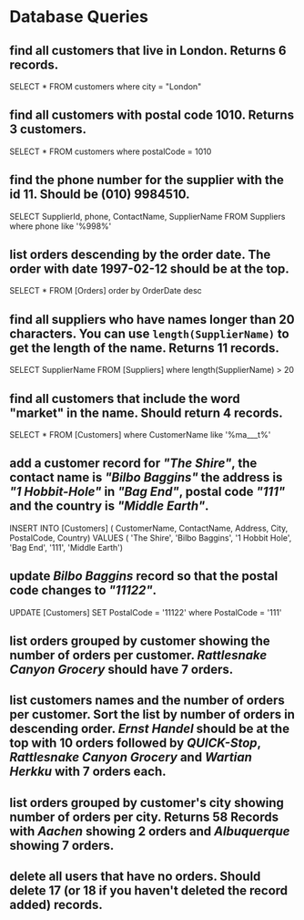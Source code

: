 # Database Queries

## find all customers that live in London. Returns 6 records.
SELECT * FROM customers
where city = "London"



## find all customers with postal code 1010. Returns 3 customers.
SELECT * FROM customers
where postalCode = 1010



## find the phone number for the supplier with the id 11. Should be (010) 9984510.
SELECT SupplierId, phone, ContactName, SupplierName FROM Suppliers
where phone like '%998%'



## list orders descending by the order date. The order with date 1997-02-12 should be at the top.
SELECT * FROM [Orders] order by  OrderDate desc




## find all suppliers who have names longer than 20 characters. You can use `length(SupplierName)` to get the length of the name. Returns 11 records.
SELECT SupplierName FROM [Suppliers]
where length(SupplierName) > 20



## find all customers that include the word "market" in the name. Should return 4 records.
SELECT * FROM [Customers]
where CustomerName like '%ma___t%'



## add a customer record for _"The Shire"_, the contact name is _"Bilbo Baggins"_ the address is _"1 Hobbit-Hole"_ in _"Bag End"_, postal code _"111"_ and the country is _"Middle Earth"_.
INSERT INTO [Customers] (
CustomerName, ContactName, Address, City, PostalCode, Country)
VALUES (
'The Shire', 'Bilbo Baggins', '1 Hobbit Hole', 'Bag End', '111', 'Middle Earth')


## update _Bilbo Baggins_ record so that the postal code changes to _"11122"_.
UPDATE [Customers]
SET PostalCode = '11122'
where PostalCode = '111'


## list orders grouped by customer showing the number of orders per customer. _Rattlesnake Canyon Grocery_ should have 7 orders.


## list customers names and the number of orders per customer. Sort the list by number of orders in descending order. _Ernst Handel_ should be at the top with 10 orders followed by _QUICK-Stop_, _Rattlesnake Canyon Grocery_ and _Wartian Herkku_ with 7 orders each.



## list orders grouped by customer's city showing number of orders per city. Returns 58 Records with _Aachen_ showing 2 orders and _Albuquerque_ showing 7 orders.



## delete all users that have no orders. Should delete 17 (or 18 if you haven't deleted the record added) records.



